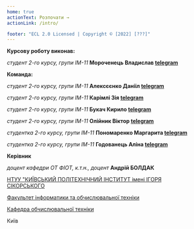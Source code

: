```yaml
---
home: true
actionText: Розпочати →
actionLink: /intro/

footer: "ECL 2.0 Licensed | Copyright © [2022] [???]"
---
```


**Курсову роботу виконав:**

*студент 2-го курсу, групи IM-11*<span padding-right:5em></span> **Мороченець Владислав  [telegram](https://t.me/vladmoroca)**

**Команда:** 

*студент 2-го курсу, групи IM-11*<span padding-right:5em></span> **Алексєєнко Данііл [telegram](https://t.me/dead_chertila)**

*студент 2-го курсу, групи IM-11*<span padding-right:5em></span> **Карімлі Зія [telegram](https://t.me/ziya_04)**

*студент 2-го курсу, групи IM-11*<span padding-right:5em></span> **Букач Кирило [telegram](https://t.me/llumiss)**

*студент 2-го курсу, групи IM-11*<span padding-right:5em></span> **Олійник Віктор [telegram](https://t.me/VictorOliinyk)**

*студентка 2-го курсу, групи IM-11*<span padding-right:5em></span> **Пономаренко Маргарита [telegram](https://t.me/margo_ponomarenko)**

*студентка 2-го курсу, групи IM-11*<span padding-right:5em></span> **Годованець Аліна [telegram](https://t.me/alina81g)**

**Керівник**

*доцент кафедри ОТ ФІОТ, к.т.н., доцент*<span padding-right:5em></span> **Андрій БОЛДАК** 

[НТУУ "КИЇВСЬКИЙ ПОЛІТЕХНІЧНИЙ ІНСТИТУТ імені ІГОРЯ СІКОРСЬКОГО](https://kpi.ua/)

[Факультет інформатики та обчислювальної техніки](https://fiot.kpi.ua/)

[Кафедра обчислювальної техніки](https://comsys.kpi.ua/)

Київ
